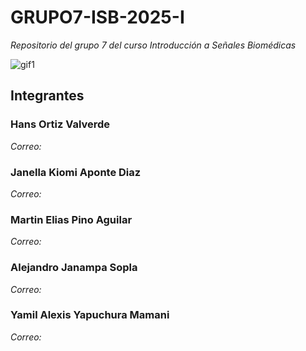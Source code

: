 # GRUPO7-ISB-2025-I
*Repositorio del grupo 7 del curso Introducción a Señales Biomédicas*

![gif1](https://i.stack.imgur.com/YlsJf.gif) 
## Integrantes
### Hans Ortiz Valverde
*Correo:*
### Janella Kiomi Aponte Diaz
*Correo:*
### Martin Elias Pino Aguilar
*Correo:*
### Alejandro Janampa Sopla
*Correo:*
### Yamil Alexis Yapuchura Mamani
*Correo:*
